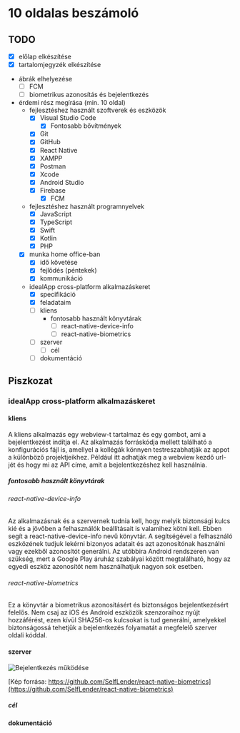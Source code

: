 # 10 oldalas beszámoló

## TODO

- [x] előlap elkészítése
- [x] tartalomjegyzék elkészítése
- ábrák elhelyezése
  - [ ] FCM
  - [ ] biometrikus azonosítás és bejelentkezés
- érdemi rész megírása (min. 10 oldal)
  - fejlesztéshez használt szoftverek és eszközök
    - [x] Visual Studio Code
      - [x] Fontosabb bővítmények
    - [x] Git
    - [x] GitHub
    - [x] React Native
    - [x] XAMPP
    - [x] Postman
    - [x] Xcode
    - [x] Android Studio
    - [x] Firebase
      - [x] FCM
  - fejlesztéshez használt programnyelvek
    - [x] JavaScript
    - [x] TypeScript
    - [x] Swift
    - [x] Kotlin
    - [x] PHP
  - [x] munka home office-ban
    - [x] idő követése
    - [x] fejlődés (péntekek)
    - [x] kommunikáció
  - idealApp cross-platform alkalmazáskeret
    - [x] specifikáció
    - [x] feladataim
    - [ ] kliens
      - fontosabb használt könyvtárak
        - [ ] react-native-device-info
        - [ ] react-native-biometrics
    - [ ] szerver
      - [ ] cél
    - [ ] dokumentáció

## Piszkozat

### idealApp cross-platform alkalmazáskeret

#### kliens

A kliens alkalmazás egy webview-t tartalmaz és egy gombot, ami a bejelentkezést indítja el. Az alkalmazás forráskódja mellett található a konfigurációs fájl is, amellyel a kollégák könnyen testreszabhatják az appot a különböző projektjeikhez. Például itt adhatják meg a webview kezdő url-jét és hogy mi az API címe, amit a bejelentkezéshez kell használnia.

##### fontosabb használt könyvtárak

###### react-native-device-info

Az alkalmazásnak és a szervernek tudnia kell, hogy melyik biztonsági kulcs kié és a jövőben a felhasználók beállításait is valamihez kötni kell. Ebben segít a react-native-device-info nevű könyvtár. A segítségével a felhasználó eszközének tudjuk lekérni bizonyos adatait és azt azonosítónak használni vagy ezekből azonosítót generálni. Az utóbbira Android rendszeren van szükség, mert a Google Play áruház szabályai között megtalálható, hogy az egyedi eszköz azonosítót nem használhatjuk nagyon sok esetben.

###### react-native-biometrics

Ez a könyvtár a biometrikus azonosításért és biztonságos bejelentkezésért felelős. Nem csaj az iOS és Android eszközök szenzoraihoz nyújt hozzáférést, ezen kívül SHA256-os kulcsokat is tud generálni, amelyekkel biztonságossá tehetjük a bejelentkezés folyamatát a megfelelő szerver oldali kóddal.

#### szerver

![Bejelentkezés működése](https://github.com/SelfLender/react-native-biometrics/blob/master/assets/biometricsdiagram.png?raw=true)

[Kép forrása: https://github.com/SelfLender/react-native-biometrics](https://github.com/SelfLender/react-native-biometrics)

##### cél

#### dokumentáció
